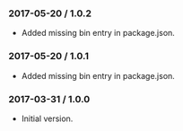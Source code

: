 ### 2017-05-20 / 1.0.2

* Added missing bin entry in package.json.

### 2017-05-20 / 1.0.1

* Added missing bin entry in package.json.

### 2017-03-31 / 1.0.0

* Initial version.